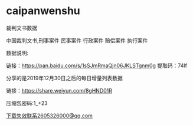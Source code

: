 # caipanwenshu
裁判文书数据


中国裁判文书,‎刑事案件 民事案件 行政案件 赔偿案件 执行案件

数据说明:

链接：https://pan.baidu.com/s/1sSJmRmaQjn06JKLSTgnm0g 提取码：74lf

分享的是2019年12月30日之后的每日增量列表数据

链接：https://share.weiyun.com/8gHND01R

压缩包密码:1_+23

下载失效联系2605326000@qq.com
